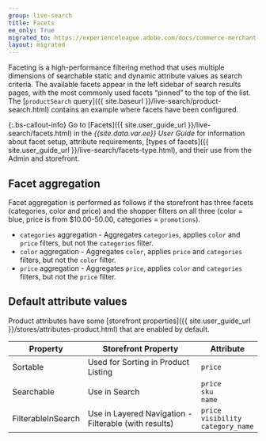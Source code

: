 ```yaml
---
group: live-search
title: Facets
ee_only: True
migrated_to: https://experienceleague.adobe.com/docs/commerce-merchant-services/live-search/live-search-admin/facets/facets.html
layout: migrated
---
```


Faceting is a high-performance filtering method that uses multiple dimensions of searchable static and dynamic attribute values as search criteria. The available facets appear in the left sidebar of search results pages, with the most commonly used facets “pinned” to the top of the list. The [`productSearch` query]({{ site.baseurl }}/live-search/product-search.html) contains an example where facets have been configured.

{:.bs-callout-info}
Go to [Facets]({{ site.user_guide_url }}/live-search/facets.html) in the _{{site.data.var.ee}} User Guide_ for information about facet setup, attribute requirements, [types of facets]({{ site.user_guide_url }}/live-search/facets-type.html), and their use from the Admin and storefront.

## Facet aggregation

Facet aggregation is performed as follows if the storefront has three facets (categories, color and price) and the shopper filters on all three (color = blue, price is from $10.00-50.00, categories = `promotions`).

-  `categories` aggregation - Aggregates `categories`, applies `color` and `price` filters, but not the `categories` filter.
-  `color` aggregation - Aggregates `color`, applies `price` and `categories` filters, but not the `color` filter.
-  `price` aggregation - Aggregates `price`, applies `color` and `categories` filters, but not the `price` filter.

## Default attribute values

Product attributes have some [storefront properties]({{ site.user_guide_url }}/stores/attributes-product.html) that are enabled by default.

|**Property**|**Storefront Property**|**Attribute**
|---|---|---|
| Sortable | Used for Sorting in Product Listing | `price`|
| Searchable | Use in Search | `price` <br />`sku`<br />`name`|
| FilterableInSearch | Use in Layered Navigation - Filterable (with results)| `price`<br />`visibility`<br />`category_name`|
